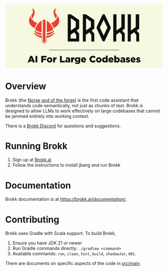 <p align="center">
  <img src="docs/brokk.png" alt="Brokk – the forge god" width="600">
</p>

# Overview

Brokk (the [Norse god of the forge](https://en.wikipedia.org/wiki/Brokkr))
is the first code assistant that understands code semantically, not just
as chunks of text.  Brokk is designed to allow LLMs to work effectively
on large codebases that cannot be jammed entirely into working context.

There is a [Brokk Discord](https://discord.gg/QjhQDK8kAj) for questions and suggestions.

# Running Brokk

1. Sign up at [Brokk.ai](https://brokk.ai/)
1. Follow the instructions to install jbang and run Brokk

# Documentation

Brokk documentation is at https://brokk.ai/documentation/.

# Contributing

Brokk uses Gradle with Scala support. To build Brokk,
1. Ensure you have JDK 21 or newer
2. Run Gradle commands directly: `./gradlew <command>`
3. Available commands: `run`, `clean`, `test`, `build`, `shadowJar`, etc.

There are documents on specific aspects of the code in [src/main](https://github.com/BrokkAi/brokk/tree/master/src/main).
